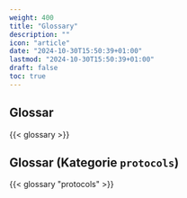 ```yaml
---
weight: 400
title: "Glossary"
description: ""
icon: "article"
date: "2024-10-30T15:50:39+01:00"
lastmod: "2024-10-30T15:50:39+01:00"
draft: false
toc: true
---
```


## Glossar

{{< glossary >}}

## Glossar (Kategorie `protocols`)

{{< glossary "protocols" >}}
